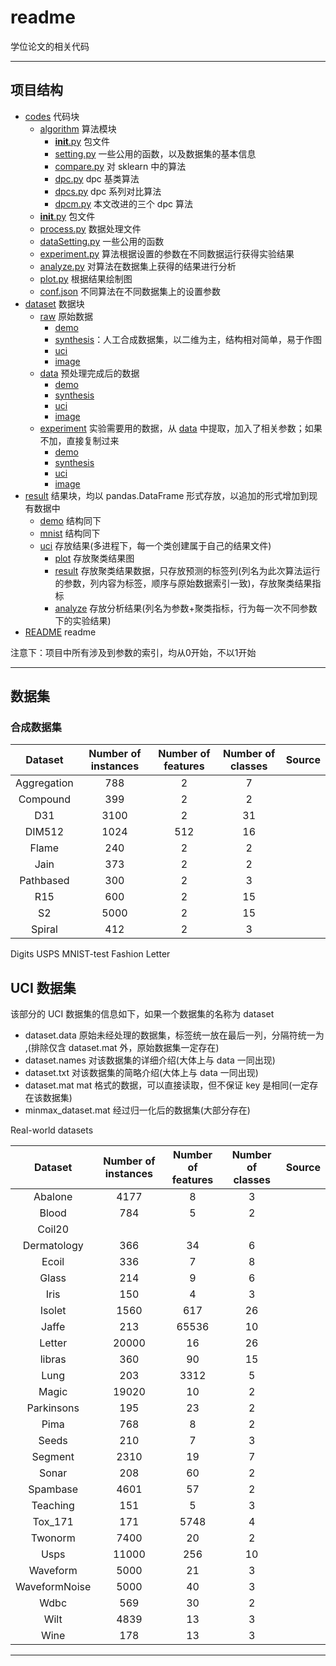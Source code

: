 # readme

学位论文的相关代码

---

## 项目结构

* [codes](codes) 代码块
  * [algorithm](./codes/algorithm/) 算法模块
    * [__init__.py](./codes/algorithm/__init__.py) 包文件
    * [setting.py](./codes/algorithm/setting.py) 一些公用的函数，以及数据集的基本信息
    * [compare.py](./codes/algorithm/compare.py) 对 sklearn 中的算法
    * [dpc.py](./codes/algorithm/dpc.py) dpc 基类算法
    * [dpcs.py](./codes/algorithm/dpcs.py) dpc 系列对比算法
    * [dpcm.py](./codes/algorithm/dpcm.py) 本文改进的三个 dpc 算法
  * [__init__.py](./codes/__init__.py) 包文件
  * [process.py](./codes/process.py) 数据处理文件
  * [dataSetting.py](./codes/dataSetting.py) 一些公用的函数
  * [experiment.py](./codes/experiment.py) 算法根据设置的参数在不同数据运行获得实验结果
  * [analyze.py](./codes/analyze.py) 对算法在数据集上获得的结果进行分析
  * [plot.py](./codes/plot.py) 根据结果绘制图
  * [conf.json](./codes/conf.json) 不同算法在不同数据集上的设置参数
* [dataset](dataset) 数据块
  * [raw](dataset/raw) 原始数据
    * [demo](dataset/raw/demo/)
    * [synthesis](dataset/raw/synthesis/)：人工合成数据集，以二维为主，结构相对简单，易于作图
    * [uci](dataset/raw/uci)
    * [image](dataset/raw/image/)
  * [data](dataset/data) 预处理完成后的数据
    * [demo](dataset/data/demo/)
    * [synthesis](dataset/data/synthesis/)
    * [uci](dataset/data/uci)
    * [image](dataset/data/image/)
  * [experiment](dataset/experiment/) 实验需要用的数据，从 [data](dataset/data/) 中提取，加入了相关参数；如果不加，直接复制过来
    * [demo](dataset/experiment/demo/)
    * [synthesis](dataset/experiment/synthesis/)
    * [uci](dataset/experiment/uci)
    * [image](dataset/experiment/image/)
* [result](result) 结果块，均以 pandas.DataFrame 形式存放，以追加的形式增加到现有数据中
  * [demo](result/demo) 结构同下
  * [mnist](result/mnist) 结构同下
  * [uci](result/uci) 存放结果(多进程下，每一个类创建属于自己的结果文件)
    * [plot](result/demo/plot) 存放聚类结果图
    * [result](result/demo/result) 存放聚类结果数据，只存放预测的标签列(列名为此次算法运行的参数，列内容为标签，顺序与原始数据索引一致)，存放聚类结果指标
    * [analyze](result/demo/analyze) 存放分析结果(列名为参数+聚类指标，行为每一次不同参数下的实验结果)
* [README](README.md) readme

注意下：项目中所有涉及到参数的索引，均从0开始，不以1开始

---

## 数据集

### 合成数据集

| Dataset | Number of instances | Number of features | Number of classes | Source |
| :---------: | :-----------------: | :-----------------: | :---------------: | :----: |
| Aggregation | 788 | 2 | 7 |  |
| Compound | 399 | 2 | 2 |  |
| D31 | 3100 | 2 | 31 |  |
| DIM512 | 1024 | 512 | 16 |  |
| Flame | 240 | 2 | 2 |  |
| Jain | 373 | 2 | 2 |  |
| Pathbased | 300 | 2 | 3 |  |
| R15 | 600 | 2 | 15 |  |
| S2 | 5000 | 2 | 15 |  |
| Spiral | 412 | 2 | 3 |  |

Digits
USPS
MNIST-test
Fashion
Letter

## UCI 数据集

该部分的 UCI 数据集的信息如下，如果一个数据集的名称为 dataset

* dataset.data 原始未经处理的数据集，标签统一放在最后一列，分隔符统一为 ,(排除仅含 dataset.mat 外，原始数据集一定存在)
* dataset.names 对该数据集的详细介绍(大体上与 data 一同出现)
* dataset.txt 对该数据集的简略介绍(大体上与 data 一同出现)
* dataset.mat mat 格式的数据，可以直接读取，但不保证 key 是相同(一定存在该数据集)
* minmax_dataset.mat 经过归一化后的数据集(大部分存在)

Real-world datasets

| Dataset | Number of instances | Number of  features | Number of classes | Source |
| :-----------: | :-----------------: | :-----------------: | :---------------: | :----: |
| Abalone | 4177 | 8 | 3 |  |
| Blood | 784 | 5 | 2 |  |
| Coil20 |  |  |   |  |
| Dermatology | 366 | 34 | 6 |  |
| Ecoil | 336 | 7 | 8 |  |
| Glass | 214 | 9 | 6 |  |
| Iris | 150 | 4 | 3 |  |
| Isolet | 1560  | 617 | 26 |  |
| Jaffe | 213 | 65536 | 10 |  |
| Letter | 20000 | 16 | 26 |  |
| libras | 360 | 90 | 15 |  |
| Lung | 203 | 3312 | 5 |  |
| Magic | 19020 | 10 | 2 |  |
| Parkinsons | 195 | 23 | 2 |  |
| Pima | 768 | 8 | 2 |  |
| Seeds | 210 | 7 | 3 |  |
| Segment | 2310 | 19 | 7 |  |
| Sonar | 208 | 60 | 2 |  |
| Spambase | 4601 | 57 | 2 |  |
| Teaching | 151 | 5 | 3 |  |
| Tox_171 | 171 | 5748 | 4 |  |
| Twonorm | 7400 | 20 | 2 |  |
| Usps | 11000 | 256 | 10 |  |
| Waveform | 5000 | 21 | 3 |  |
| WaveformNoise | 5000 | 40 | 3 |  |
| Wdbc | 569 | 30 | 2 |  |
| Wilt | 4839 | 13 | 3 |  |
| Wine | 178 | 13 | 3 |  |

---
